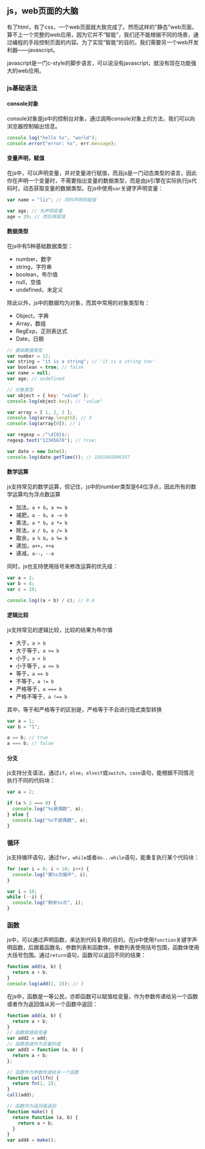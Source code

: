 ## js，web页面的大脑
有了html，有了css，一个web页面就大致完成了。然而这样的"静态"web页面，算不上一个完整的web应用，因为它并不“智能”，我们还不能根据不同的场景，通过编程的手段控制页面的内容。为了实现“智能”的目的，我们需要另一个web开发利器——javascript。

javascript是一门c-style的脚步语言，可以说没有javascript，就没有现在功能强大的web应用。

### js基础语法

#### console对象
console对象是js中的控制台对象，通过调用console对象上的方法，我们可以向浏览器控制输出信息。

```javascript
console.log("hello %s", "world");
console.error("error: %s", err.message);
```

#### 变量声明，赋值
在js中，可以声明变量，并对变量进行赋值，而且js是一门动态类型的语言，因此你在声明一个变量时，不需要指出变量的数据类型，而是由js引擎在实际执行js代码时，动态获取变量的数据类型。在js中使用`var`关键字声明变量：

```javascript
var name = "liz"; // 同时声明和赋值

var age; // 先声明变量
age = 29; // 然后再赋值
```

#### 数据类型
在js中有5种基础数据类型：

* number，数字
* string，字符串
* boolean，布尔值
* null，空值
* undefined，未定义

除此以外，js中的数据均为对象，而其中常用的对象类型有：

* Object，字典
* Array，数组
* RegExp，正则表达式
* Date，日期

```javascript
// 基础数据类型
var number = 12;
var string = "it is a string"; // 'it is a string too'
var boolean = true; // false
var name = null;
var age; // undefined

// 对象类型
var object = { key: "value" };
console.log(objest.key); // "value"

var array = [ 1, 2, 3 ];
console.log(array.length); // 3
console.log(array[0]); // 1

var regexp = /^\d{8}$/;
regexp.test("12345678"); // true;

var date = new Date();
console.log(date.getTime()); // 1501405896357
```

#### 数学运算
js支持常见的数学运算，但记住，js中的number类型是64位浮点，因此所有的数学运算均为浮点数运算

* 加法，`a + b`，`a += b`
* 减肥，`a - b`，`a -= b`
* 乘法，`a * b`，`a *= b`
* 除法，`a / b`，`a /= b`
* 取余，`a % b`，`a %= b`
* 递加，`a++`，`++a`
* 递减，`a--`，`--a`

同时，js也支持使用括号来修改运算的优先级：

```javascript
var a = 2;
var b = 4;
var c = 10;

console.log((a + b) / c); // 0.6
```

#### 逻辑比较
js支持常见的逻辑比较，比较的结果为布尔值

* 大于，`a > b`
* 大于等于，`a >= b`
* 小于，`a < b`
* 小于等于，`a <= b`
* 等于，`a == b`
* 不等于，`a != b`
* 严格等于，`a === b`
* 严格不等于，`a !== b`

其中，等于和严格等于的区别是，严格等于不会进行隐式类型转换

```javascript
var a = 1;
var b = "1";

a == b; // true
a === b; // false
```

#### 分支
js支持分支语法，通过`if`，`else`，`elseif`或`switch`，`case`语句，能根据不同情况执行不同的代码块：

```javascript
var a = 2;

if (a % 2 === 0) {
  console.log("%s是偶数", a);
} else {
  console.log("%s不是偶数", a);
}
```

### 循环
js支持循环语句，通过`for`，`while`或者`do...while`语句，能重复执行某个代码块：

```javascript
for (var i = 0; i < 10; i++) {
  console.log("第%s次循环", i);
}

var i = 10;
while (--i) {
  console.log("剩余%s次", i);
}
```

### 函数
js中，可以通过声明函数，来达到代码复用的目的。在js中使用`function`关键字声明函数，后跟着函数名、参数列表和函数体，参数列表使用括号包围，函数体使用大括号包围。通过`return`语句，函数可以返回不同的结果：

```javascript
function add(a, b) {
  return a + b;
}
console.log(add(1, 2)); // 3
```

在js中，函数是一等公民，亦即函数可以赋值给变量，作为参数传递给另一个函数或者作为返回值从另一个函数中返回：

```javascript
function add(a, b) {
  return a + b;
}
// 函数赋值给变量
var add2 = add;
// 函数直接作为变量的值
var add3 = function (a, b) {
  return a + b;
};

// 函数作为参数传递给另一个函数
function call(fn) {
  return fn(1, 2);
}
call(add);

// 函数作为返回值返回
function make() {
  return function (a, b) {
    return a + b;
  }
}
var add4 = make();
```
